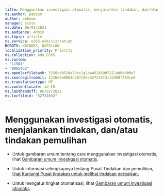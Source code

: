 ```yaml
---
title: Menggunakan investigasi otomatis, menjalankan tindakan, dan/atau tindakan pemulihan
ms.author: pebaum
author: pebaum
manager: scotv
ms.date: 06/01/2021
ms.audience: Admin
ms.topic: article
ms.service: o365-administration
ROBOTS: NOINDEX, NOFOLLOW
localization_priority: Priority
ms.collection: Adm_O365
ms.custom:
- "11503"
- "9005462"
ms.openlocfilehash: 3250cd0526e52cc1a2ba4024998f212ab6e900e7
ms.sourcegitcommit: 1226e9a9601dc8fc8ec427235f3c2dd88ff84ced
ms.translationtype: MT
ms.contentlocale: id-ID
ms.lasthandoff: 06/02/2021
ms.locfileid: "52731692"
---
```

# <a name="using-automated-investigation-executing-actions-andor-remediation-actions"></a>Menggunakan investigasi otomatis, menjalankan tindakan, dan/atau tindakan pemulihan

- Untuk gambaran umum tentang cara menggunakan investigasi otomatis, lihat [Gambaran umum investigasi otomatis](/microsoft-365/security/defender-endpoint/automated-investigations).

- Untuk informasi selengkapnya tentang Pusat Tindakan dan pemulihan, [lihat Kunjungi Pusat tindakan untuk melihat tindakan perbaikan.](/security/defender-endpoint/auto-investigation-action-center)

- Untuk mengatur tingkat otomatisasi, lihat [Gambaran umum investigasi otomatis](/microsoft-365/security/defender-endpoint/automated-investigations).